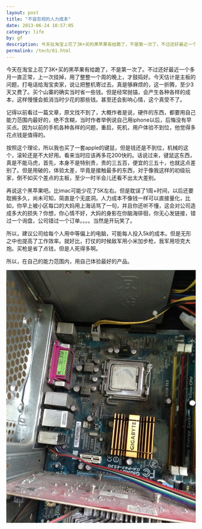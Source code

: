 ```yaml
---
layout: post
title: "不容忽视的人力成本"
date: 2013-06-24 10:57:05
category: life
by: gf
description: 今天在淘宝上花了3K+买的黑苹果有给跪了，不是第一次了。不过还好最近一个多月一直正常，上一次挂掉，用了整整一个周的晚上，才鼓捣好。今天估计是主板的问题，打电话给淘宝卖家，说让
permalink: /tech/81.html
---
```

今天在淘宝上花了3K+买的黑苹果有给跪了，不是第一次了。不过还好最近一个多月一直正常，上一次挂掉，用了整整一个周的晚上，才鼓捣好。今天估计是主板的问题，打电话给淘宝卖家，说让把整机寄过去。真是够麻烦的，这一折腾，至少3天又费了。买个山寨的确实当时省一些钱。但是经常抛锚，会产生各种各样的成本，这样慢慢会抵消当时少花的那些钱。甚至还会影响心情，这个真受不了。

记得以前看过一篇文章，原文找不到了，大概作者是说，硬件的东西，都要用自己能力范围内最好的，绝不含糊，当时作者举例说自己用iphone以后，后悔没有早买点。因为以前的手机各种各样的问题，重启，死机，用户体验不到位，他觉得多花点钱是值得的。

按照这个理论，所以我也买了一套apple的键鼠，但是钱还是不到位，机械的这个，滚轮还是不大好用。看来当时应该再多花200快的。话说过来，键鼠这东西，真是不能马虎，首先，本身不是特别贵，贵的三五百，便宜的三五十，也就这点差别了。但是用破的，体验太差，毕竟是接触最多的东西，对于像我这样的初级玩家，倒不如买个差点的主板，至少一时半会儿还看不出太大差别。

再说这个黑苹果吧。比imac可能少花了5K左右。但是耽误了1周+时间，以后还要耽搁多久，尚未可知，简直是个无底洞。人力成本不像钱一样可以直接量化，比如，你早上被小区每口的大妈用上海话骂了一句，并且你还听不懂，这会对公司造成多大的损失？你想，你心情不好，大妈的身影在你脑海徘徊，你无心发链接，错过一个询盘，公司错过一个订单。。。。当然是开玩笑了。

所以，建议公司给每个人用中等偏上的电脑，可能每人投入5k的成本。但是无形之中也提高了工作效率。就好比，打仗的时候敌军用小米加步枪，我军用坦克大炮。买枪是省了点钱，但是人死得多啊。

所以，在自己的能力范围内，用自己体验最好的产品。

![机箱主板图][5203d09d8eb0a5533b41fded6e919ca5.jpg]


[5203d09d8eb0a5533b41fded6e919ca5.jpg]: /gfzjus_blog/tech/2014-10-22/5203d09d8eb0a5533b41fded6e919ca5.jpg
